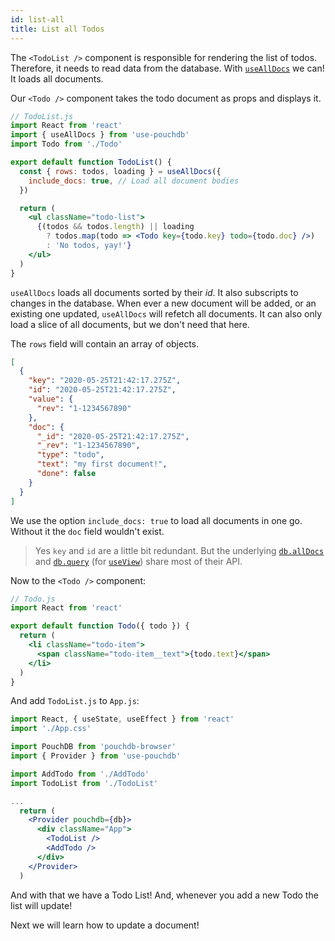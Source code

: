 ```yaml
---
id: list-all
title: List all Todos
---
```


The `<TodoList />` component is responsible for rendering the list of todos. Therefore, it needs to read data from
the database. With [`useAllDocs`](../api/use-all-docs.md) we can! It loads all documents.

Our `<Todo />` component takes the todo document as props and displays it.

```jsx
// TodoList.js
import React from 'react'
import { useAllDocs } from 'use-pouchdb'
import Todo from './Todo'

export default function TodoList() {
  const { rows: todos, loading } = useAllDocs({
    include_docs: true, // Load all document bodies
  })

  return (
    <ul className="todo-list">
      {(todos && todos.length) || loading
        ? todos.map(todo => <Todo key={todo.key} todo={todo.doc} />)
        : 'No todos, yay!'}
    </ul>
  )
}
```

`useAllDocs` loads all documents sorted by their _id_. It also subscripts to changes in the database. When ever a
new document will be added, or an existing one updated, `useAllDocs` will refetch all documents. It can also only
load a slice of all documents, but we don't need that here.

The `rows` field will contain an array of objects.

```json
[
  {
    "key": "2020-05-25T21:42:17.275Z",
    "id": "2020-05-25T21:42:17.275Z",
    "value": {
      "rev": "1-1234567890"
    },
    "doc": {
      "_id": "2020-05-25T21:42:17.275Z",
      "_rev": "1-1234567890",
      "type": "todo",
      "text": "my first document!",
      "done": false
    }
  }
]
```

We use the option `include_docs: true` to load all documents in one go. Without it the `doc` field wouldn't exist.

> Yes `key` and `id` are a little bit redundant. But the underlying
> [`db.allDocs`](https://pouchdb.com/api.html#batch_fetch) and
> [`db.query`](https://pouchdb.com/api.html#query_database) (for [`useView`](../api/use-view.md)) share most of their API.

Now to the `<Todo />` component:

```jsx
// Todo.js
import React from 'react'

export default function Todo({ todo }) {
  return (
    <li className="todo-item">
      <span className="todo-item__text">{todo.text}</span>
    </li>
  )
}
```

And add `TodoList.js` to `App.js`:

```jsx
import React, { useState, useEffect } from 'react'
import './App.css'

import PouchDB from 'pouchdb-browser'
import { Provider } from 'use-pouchdb'

import AddTodo from './AddTodo'
import TodoList from './TodoList'

...
  return (
    <Provider pouchdb={db}>
      <div className="App">
        <TodoList />
        <AddTodo />
      </div>
    </Provider>
  )
```

And with that we have a Todo List! And, whenever you add a new Todo the list will update!

Next we will learn how to update a document!
